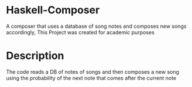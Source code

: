 # Haskell-Composer
A composer that uses a database of song notes and composes new songs accordingly, This Project was created for academic purposes

# Description

The code reads a DB of notes of songs and then composes a new song using the probability of the next note that comes after the current note
